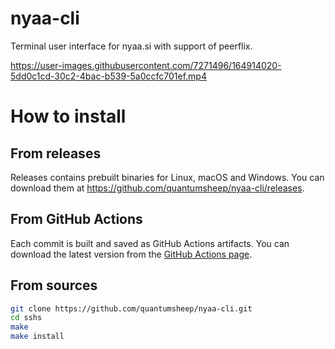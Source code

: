 # nyaa-cli
Terminal user interface for nyaa.si with support of peerflix.

https://user-images.githubusercontent.com/7271496/164914020-5dd0c1cd-30c2-4bac-b539-5a0ccfc701ef.mp4

# How to install

## From releases
Releases contains prebuilt binaries for Linux, macOS and Windows. You can download them at https://github.com/quantumsheep/nyaa-cli/releases.

## From GitHub Actions
Each commit is built and saved as GitHub Actions artifacts. You can download the latest version from the [GitHub Actions page](https://github.com/quantumsheep/nyaa-cli/actions?query=event%3Apush+is%3Asuccess+branch%3Amaster).

## From sources
```bash
git clone https://github.com/quantumsheep/nyaa-cli.git
cd sshs
make
make install
```
